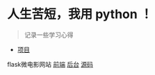 ﻿#             人生苦短，我用 python ！

> 记录一些学习心得

* [项目](/project)

flask微电影网站
[前端](http://139.199.99.154/1/)
[后台](http://139.199.99.154/admin/login/)
[源码](/project/flask_movie_web)
